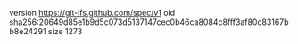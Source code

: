 version https://git-lfs.github.com/spec/v1
oid sha256:20649d85e1b9d5c073d5137147cec0b46ca8084c8fff3af80c83167bb8e24291
size 1273
